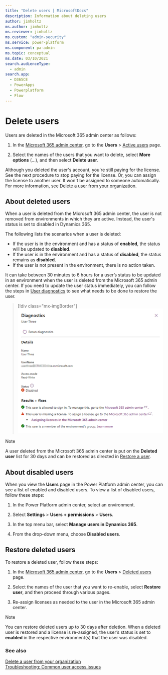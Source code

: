 ```yaml
---
title: "Delete users | MicrosoftDocs"
description: Information about deleting users
author: jimholtz
ms.author: jimholtz
ms.reviewer: jimholtz
ms.custom: "admin-security"
ms.service: power-platform
ms.component: pa-admin
ms.topic: conceptual
ms.date: 03/10/2021
search.audienceType: 
  - admin
search.app:
  - D365CE
  - PowerApps
  - Powerplatform
  - Flow
---
```

# Delete users

Users are deleted in the Microsoft 365 admin center as follows:

1. In the [Microsoft 365 admin center](https://admin.microsoft.com/), go to the **Users** > [Active users](https://go.microsoft.com/fwlink/p/?linkid=834822) page.

2. Select the names of the users that you want to delete, select **More options** (...), and then select **Delete user**.

Although you deleted the user's account, you're still paying for the license. See the next procedure to stop paying for the license. Or, you can assign the license to another user. It won't be assigned to someone automatically. For more information, see [Delete a user from your organization](https://docs.microsoft.com/microsoft-365/admin/add-users/delete-a-user?view=o365-worldwide).

## About deleted users

When a user is deleted from the Microsoft 365 admin center, the user is not removed from environments in which they are active. Instead, the user's status is set to disabled in Dynamics 365.

The following lists the scenarios when a user is deleted:

- If the user is in the environment and has a status of **enabled**, the status will be updated to **disabled**.
- If the user is in the environment and has a status of **disabled**, the status remains as **disabled**.
- If the user is not present in the environment, there is no action taken.

It can take between 30 minutes to 6 hours for a user’s status to be updated in an environment when the user is deleted from the Microsoft 365 admin center.  If you need to update the user status immediately, you can follow the steps in [User diagnostics](troubleshooting-user-needs-read-write-access-organization.md#user-diagnostics) to see what needs to be done to restore the user. 

> [!div class="mx-imgBorder"] 
> ![Run diagnostics results](media/run-diagnostics.png "Run diagnostics results")

> [!NOTE]
> A user deleted from the Microsoft 365 admin center is put on the **Deleted user** list for 30 days and can be restored as directed in [Restore a user](https://docs.microsoft.com/microsoft-365/admin/add-users/restore-user?view=o365-worldwide).

## About disabled users

When you view the **Users** page in the Power Platform admin center, you can see a list of enabled and disabled users. To view a list of disabled users, follow these steps:

1. In the Power Platform admin center, select an environment.

2. Select **Settings** > **Users + permissions** > **Users**.

3. In the top menu bar, select **Manage users in Dynamics 365**. 

4. From the drop-down menu, choose **Disabled users**. 

## Restore deleted users

To restore a deleted user, follow these steps:

1. In the [Microsoft 365 admin center](https://admin.microsoft.com/), go to the **Users** > [Deleted users](https://go.microsoft.com/fwlink/p/?linkid=834822) page.

2. Select the names of the user that you want to re-enable, select **Restore user**, and then proceed through various pages.

3. Re-assign licenses as needed to the user in the Microsoft 365 admin center.

> [!NOTE]
> You can restore deleted users up to 30 days after deletion. When a deleted user is restored and a license is re-assigned, the user’s status is set to **enabled** in the respective environment(s) that the user was disabled. 

### See also
[Delete a user from your organization](https://docs.microsoft.com/microsoft-365/admin/add-users/delete-a-user?view=o365-worldwide) <br />
[Troubleshooting: Common user access issues](troubleshooting-user-needs-read-write-access-organization.md)







